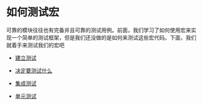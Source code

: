 # 如何测试宏

可靠的模块往往也有完备并且可靠的测试用例。前面，我们学习了如何使用宏来实现一个简单的测试框架，但是我们还没做的是如何来测试这些宏代码。下面，我们就着手来测试我们的宏吧

- [建立测试](section0.md)

- [决定要测试什么](section1.md)

- [集成测试](section2.md)

- [单元测试](section3.md)

